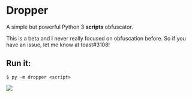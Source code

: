 # Dropper
A simple but powerful Python 3 __scripts__ obfuscator.

This is a beta and I never really focused on obfuscation before.
So if you have an issue, let me know at toast#3108!

## Run it:

`$ py -m dropper <script>`

![](./assets/help.png)
